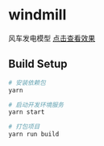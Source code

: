 # windmill
风车发电模型
<a href="http://www.luuxii.com/job/three/">点击查看效果</a>
## Build Setup

``` bash
# 安装依赖包
yarn

# 启动开发环境服务
yarn start

# 打包项目
yarn run build
